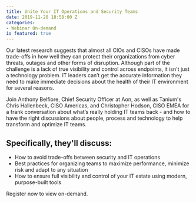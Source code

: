 ```yaml
---
title: Unite Your IT Operations and Security Teams
date: 2019-11-20 18:58:00 Z
categories:
- Webinar On-demand
is featured: true
---
```


Our latest research suggests that almost all CIOs and CISOs have made trade-offs in how well they can protect their organizations from cyber threats, outages and other forms of disruption. Although part of the challenge is a lack of true visibility and control across endpoints, it isn't just a technology problem. IT leaders can’t get the accurate information they need to make immediate decisions about the health of their IT environment for several reasons.

Join Anthony Belfiore, Chief Security Officer at Aon, as well as Tanium's Chris Hallenbeck, CISO Americas, and Christopher Hodson, CISO EMEA for a frank conversation about what’s really holding IT teams back - and how to have the right discussions about people, process and technology to help transform and optimize IT teams. 

## Specifically, they'll discuss:

* How to avoid trade-offs between security and IT operations
* Best practices for organizing teams to maximize performance, minimize risk and adapt to any situation
* How to ensure full visibility and control of your IT estate using modern, purpose-built tools

Register now to view on-demand.
